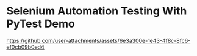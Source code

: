 <h1>Selenium Automation Testing With PyTest Demo</h1>

https://github.com/user-attachments/assets/6e3a300e-1e43-4f8c-8fc6-ef0cb09b0ed4

